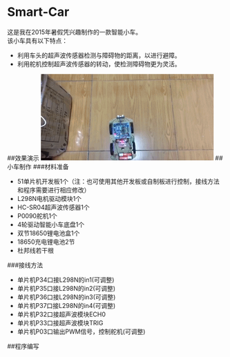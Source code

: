 # Smart-Car
这是我在2015年暑假凭兴趣制作的一款智能小车。  
该小车具有以下特点：  
* 利用车头的超声波传感器检测与障碍物的距离，以进行避障。  
* 利用舵机控制超声波传感器的转动，使检测障碍物更为灵活。

##效果演示
![car](https://github.com/Jason-Flash/Smart-Car/blob/master/image/SmartCar.gif)
##小车制作
###材料准备
* 51单片机开发板1个（注：也可使用其他开发板或自制板进行控制，接线方法和程序需要进行相应修改）  
* L298N电机驱动模块1个  
* HC-SR04超声波传感器1个  
* P0090舵机1个  
* 4轮驱动智能小车底盘1个  
* 双节18650锂电池盒1个
* 18650充电锂电池2节  
* 杜邦线若干根

###接线方法
* 单片机P34口接L298N的in1(可调整)  
* 单片机P35口接L298N的in2(可调整)  
* 单片机P36口接L298N的in3(可调整)  
* 单片机P37口接L298N的in4(可调整)  
* 单片机P32口接超声波模块ECH0  
* 单片机P33口接超声波模块TRIG  
* 单片机P03口输出PWM信号，控制舵机(可调整)

##程序编写
